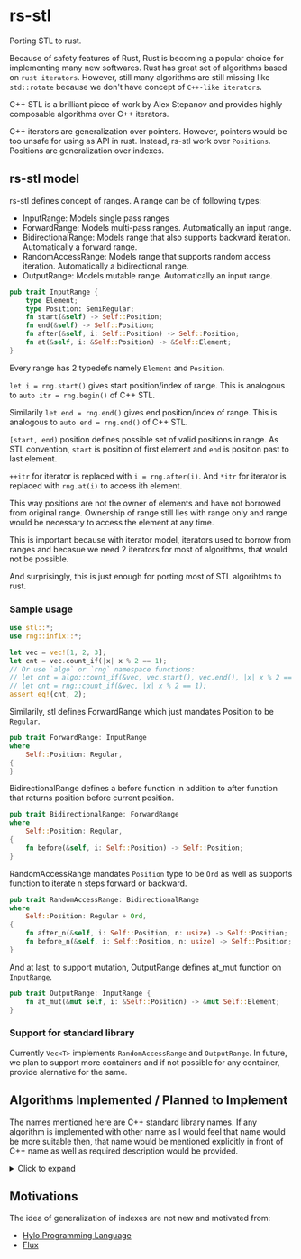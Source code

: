 # rs-stl

Porting STL to rust.

Because of safety features of Rust, Rust is becoming a popular choice for
implementing many new softwares. Rust has great set of algorithms based on
`rust iterators`. However, still many algorithms are still missing like
`std::rotate` because we don't have concept of `C++-like iterators`.

C++ STL is a brilliant piece of work by Alex Stepanov and provides highly
composable algorithms over C++ iterators.

C++ iterators are generalization over pointers. However, pointers would be too
unsafe for using as API in rust. Instead, rs-stl work over `Positions`. Positions
are generalization over indexes.

## rs-stl model

rs-stl defines concept of ranges. A range can be of following types:

- InputRange: Models single pass ranges
- ForwardRange: Models multi-pass ranges. Automatically an input range.
- BidirectionalRange: Models range that also supports backward iteration. Automatically a forward range.
- RandomAccessRange: Models range that supports random access iteration. Automatically a bidirectional range.
- OutputRange: Models mutable range. Automatically an input range.

```rust
pub trait InputRange {
    type Element;
    type Position: SemiRegular;
    fn start(&self) -> Self::Position;
    fn end(&self) -> Self::Position;
    fn after(&self, i: Self::Position) -> Self::Position;
    fn at(&self, i: &Self::Position) -> &Self::Element;
}
```

Every range has 2 typedefs namely `Element` and `Position`.

`let i = rng.start()` gives start position/index of range. This is analogous to
`auto itr = rng.begin()` of C++ STL.

Similarily `let end = rng.end()` gives end position/index of range. This is analogous
to `auto end = rng.end()` of C++ STL.

`[start, end)` position defines possible set of valid positions in range. As
STL convention, `start` is position of first element and `end` is position past to last element.

`++itr` for iterator is replaced with `i = rng.after(i)`.
And `*itr` for iterator is replaced with `rng.at(i)` to access ith element.

This way positions are not the owner of elements and have not borrowed from
original range. Ownership of range still lies with range only and range would
be necessary to access the element at any time.

This is important because
with iterator model, iterators used to borrow from ranges and becasue we need
2 iterators for most of algorithms, that would not be possible.

And surprisingly, this is just enough for porting most of STL algorihtms to rust.

### Sample usage

```rust
use stl::*;
use rng::infix::*;

let vec = vec![1, 2, 3];
let cnt = vec.count_if(|x| x % 2 == 1);
// Or use `algo` or `rng` namespace functions:
// let cnt = algo::count_if(&vec, vec.start(), vec.end(), |x| x % 2 == 1);
// let cnt = rng::count_if(&vec, |x| x % 2 == 1);
assert_eq!(cnt, 2);
```

Similarily, stl defines ForwardRange which just mandates Position to be `Regular`.

```rust
pub trait ForwardRange: InputRange
where
    Self::Position: Regular,
{
}
```

BidirectionalRange defines a before function in addition to after function that
returns position before current position.

```rust
pub trait BidirectionalRange: ForwardRange
where
    Self::Position: Regular,
{
    fn before(&self, i: Self::Position) -> Self::Position;
}
```

RandomAccessRange mandates `Position` type to be `Ord` as well as supports
function to iterate n steps forward or backward.

```rust
pub trait RandomAccessRange: BidirectionalRange
where
    Self::Position: Regular + Ord,
{
    fn after_n(&self, i: Self::Position, n: usize) -> Self::Position;
    fn before_n(&self, i: Self::Position, n: usize) -> Self::Position;
}
```

And at last, to support mutation, OutputRange defines at_mut function on `InputRange`.

```rust
pub trait OutputRange: InputRange {
    fn at_mut(&mut self, i: &Self::Position) -> &mut Self::Element;
}
```

### Support for standard library

Currently `Vec<T>` implements `RandomAccessRange` and `OutputRange`. In future,
we plan to support more containers and if not possible for any container, provide
alernative for the same.

## Algorithms Implemented / Planned to Implement

The names mentioned here are C++ standard library names. If any algorithm is
implemented with other name as I would feel that name would be more suitable
then, that name would be mentioned explicitly in front of C++ name as well as
required description would be provided.

<details>

<summary>Click to expand</summary>

### Search Operations

[x] find_if
[x] find_if_not
[x] find
[x] count_if
[x] count
[x] all_of
[x] any_of
[x] none_of
[ ] mismatch
[ ] find_end
[ ] adjacent_find
[ ] equal
[ ] search
[ ] search_n

### Copy Operations

[ ] copy
[ ] copy_if
[ ] copy_n
[ ] copy_backward
[ ] move
[ ] move_backward

### Swap Operations

[ ] swap_ranges

### Transformation Operations

[ ] transform
[ ] replace
[ ] replace_if
[ ] replace_copy_if

### Generation Operations

[ ] fill
[ ] fill_n
[ ] generate
[ ] generate_n

### Removing Operations

[ ] remove
[ ] remove_if
[ ] remove_copy
[ ] remove_copy_if
[ ] unique
[ ] unique_copy

### Permutation Operations

[ ] reverse
[ ] reverse_copy
[ ] rotate
[ ] rotate_copy
[ ] shift_left
[ ] shift_right
[ ] next_permutation
[ ] prev_permutation
[ ] is_permutation

### Partitioning Operations

[ ] is_partitioned
[ ] partition
[ ] partition_copy
[ ] stable_partition
[ ] partition_point

### Sorting Operations

[ ] sort
[ ] stable_sort
[ ] partial_sort
[ ] partial_sort_copy
[ ] is_sorted
[ ] is_sorted_until
[ ] nth_element

### Binary Search Operations

[ ] partition_point
[ ] lower_bound
[ ] upper_bound
[ ] equal_range
[ ] binary_search

### Merge Operations

[ ] merge
[ ] inplace_merge

### Minimum/Maximum Operations

[ ] min_element
[ ] max_element
[ ] minmax_element

### Numeric Operations

[ ] iota
[ ] accumulate/reduce
[ ] inner_product
[ ] adjacent_difference
[ ] partial_sum
[ ] exclusive_scan
[ ] inclusive_scan
[ ] transform_reduce
[ ] transform_exclusive_scan
[ ] transform_inclusive_scan

</details>

## Motivations

The idea of generalization of indexes are not new and motivated from:

- [Hylo Programming Language](https://github.com/hylo-lang/hylo)
- [Flux](https://github.com/tcbrindle/flux)
